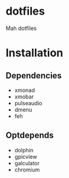 # dotfiles
Mah dotfiles

# Installation

## Dependencies

- xmonad
- xmobar
- pulseaudio
- dmenu
- feh

## Optdepends

- dolphin
- gpicview
- galculator
- chromium
